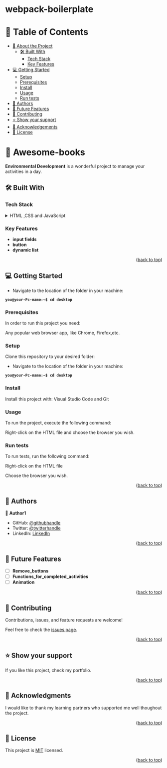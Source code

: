 # webpack-boilerplate
<a name="readme-top"></a>

# 📗 Table of Contents

- [📖 About the Project](#about-project)
  - [🛠 Built With](#built-with)
    - [Tech Stack](#tech-stack)
    - [Key Features](#key-features)
- [💻 Getting Started](#getting-started)
  - [Setup](#setup)
  - [Prerequisites](#prerequisites)
  - [Install](#install)
  - [Usage](#usage)
  - [Run tests](#run-tests)
- [👥 Authors](#authors)
- [🔭 Future Features](#future-features)
- [🤝 Contributing](#contributing)
- [⭐️ Show your support](#support)
- [🙏 Acknowledgements](#acknowledgements)
- [📝 License](#license)

<!-- PROJECT DESCRIPTION -->

# 📖 Awesome-books <a name="about-project"></a>



**Environmental Development** is a wonderful  project to manage your activities in a day.

## 🛠 Built With <a name="built-with"></a>

### Tech Stack <a name="tech-stack"></a>



<details>
  <summary>HTML ,CSS and JavaScript</summary>
</details>


<!-- Features -->

### Key Features <a name="key-features"></a>



-  **input fields**
- **button**
- **dynamic list**

<p align="right">(<a href="#readme-top">back to top</a>)</p>


<!-- GETTING STARTED -->

## 💻 Getting Started <a name="getting-started"></a>

- Navigate to the location of the folder in your machine:

**`you@your-Pc-name:~$ cd desktop`**

### Prerequisites

In order to run this project you need:

Any popular web browser app, like Chrome, Firefox,etc.

### Setup

Clone this repository to your desired folder:

  - Navigate to the location of the folder in your machine:

**`you@your-Pc-name:~$ cd desktop`**

### Install

Install this project with:
Visual Studio Code and Git


### Usage

To run the project, execute the following command:

Right-click on the HTML file
and choose the browser you wish. 



### Run tests

To run tests, run the following command:

Right-click on the HTML file

Choose the browser you wish. 



<p align="right">(<a href="#readme-top">back to top</a>)</p>

<!-- AUTHORS -->

## 👥 Authors <a name="authors"></a>


👤 **Author1**

- GitHub: [@githubhandle](https://github.com/MayPyone)
- Twitter: [@twitterhandle](https://twitter.com/maypyone015)
- LinkedIn: [LinkedIn](https://www.linkedin.com/in/may-pyone-9439961a3/)


<p align="right">(<a href="#readme-top">back to top</a>)</p>

<!-- FUTURE FEATURES -->

## 🔭 Future Features <a name="future-features"></a>



- [ ] **Remove_buttons**
- [ ] **Functions_for_completed_activities**
- [ ] **Animation**

<p align="right">(<a href="#readme-top">back to top</a>)</p>

<!-- CONTRIBUTING -->

## 🤝 Contributing <a name="contributing"></a>

Contributions, issues, and feature requests are welcome!

Feel free to check the [issues page](../../issues/).

<p align="right">(<a href="#readme-top">back to top</a>)</p>

<!-- SUPPORT -->

## ⭐️ Show your support <a name="support"></a>



If you like this project, check my portfolio.

<p align="right">(<a href="#readme-top">back to top</a>)</p>

<!-- ACKNOWLEDGEMENTS -->

## 🙏 Acknowledgments <a name="acknowledgements"></a>



I would like to thank my learning partners who supported me well thoughout the project.

<p align="right">(<a href="#readme-top">back to top</a>)</p>




<!-- LICENSE -->

## 📝 License <a name="license"></a>

This project is [MIT](https://choosealicense.com/licenses/mit/) licensed.



<p align="right">(<a href="#readme-top">back to top</a>)</p>
